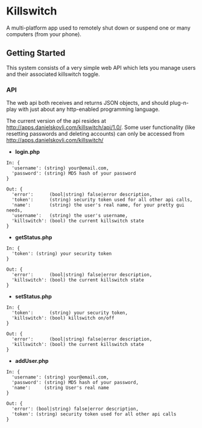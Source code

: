 # Killswitch

A multi-platform app used to remotely shut down or suspend one or many computers (from your phone).


## Getting Started

This system consists of a very simple web API which lets you manage users and their associated killswitch toggle.

### API

The web api both receives and returns JSON objects, and should plug-n-play with just about any http-enabled programming language.

The current version of the api resides at http://apps.danielskovli.com/killswitch/api/1.0/. Some user functionality (like resetting passwords and deleting accounts) can only be accessed from http://apps.danielskovli.com/killswitch/

- **login.php**
```
In: {
  'username': (string) your@email.com,
  'password': (string) MD5 hash of your password
}

Out: {
  'error':      (bool|string) false|error description,
  'token':      (string) security token used for all other api calls,
  'name':       (string) the user's real name, for your pretty gui needs,
  'username':   (string) the user's username,
  'killswitch': (bool) the current killswitch state
}
```

- **getStatus.php**
```
In: {
  'token': (string) your security token
}

Out: {
  'error':      (bool|string) false|error description,
  'killswitch': (bool) the current killswitch state
}
```

- **setStatus.php**
```
In: {
  'token':      (string) your security token,
  'killswitch': (bool) killswitch on/off
}

Out: {
  'error':      (bool|string) false|error description,
  'killswitch': (bool) the current killswitch state
}
```

- **addUser.php**
```
In: {
  'username': (string) your@email.com,
  'password': (string) MD5 hash of your password,
  'name':     (string User's real name
}

Out: {
  'error': (bool|string) false|error description,
  'token': (string) security token used for all other api calls
}
```
